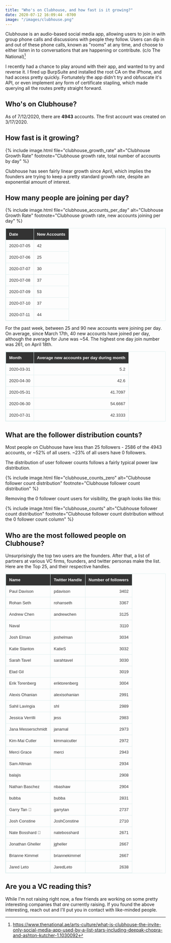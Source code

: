 ```yaml
---
title: "Who's on Clubhouse, and how fast is it growing?"
date: 2020-07-12 16:09:44 -0700
image: "/images/clubhouse.png"
---
```


<style>
table {
    border: solid 1px #DDEEEE;
    border-collapse: collapse;
    border-spacing: 0;
    font: normal 13px Arial, sans-serif;
}
thead th {
    background-color: #333;
    border: solid 1px #DDEEEE;
    color: #fff;
    padding: 10px;
    font-weight: bold;
    text-align: left;
    font-style: normal;
}
tbody td {
    border: solid 1px #DDEEEE;
    color: #333;
    padding: 10px;
    text-shadow: 1px 1px 1px #fff;
}
</style>

Clubhouse is an audio-based social media app, allowing users to join in with group phone calls and discussions with people they follow. Users can dip in and out of these phone calls, known as "rooms" at any time, and choose to either listen in to conversations that are happening or contribute. (c/o The National)[^1]

I recently had a chance to play around with their app, and wanted to try and reverse it. I fired up BurpSuite and installed the root CA on the iPhone, and had access pretty quickly. Fortunately the app didn't try and obfuscate it's API, or even implement any form of certificate stapling, which made querying all the routes pretty straight forward.

## Who's on Clubhouse?

As of 7/12/2020, there are **4943** accounts. The first account was created on 3/17/2020.

## How fast is it growing?

{% include image.html file="clubhouse_growth_rate" alt="Clubhouse Growth Rate" footnote="Clubhouse growth rate, total number of accounts by day" %}

Clubhouse has seen fairly linear growth since April, which implies the founders are trying to keep a pretty standard growth rate, despite an exponential amount of interest.

## How many people are joining per day?

{% include image.html file="clubhouse_accounts_per_day" alt="Clubhouse Growth Rate" footnote="Clubhouse growth rate, new accounts joining per day" %}

| Date       | New Accounts |
| ---------- | ------------ |
| 2020-07-05 | 42           |
| 2020-07-06 | 25           |
| 2020-07-07 | 30           |
| 2020-07-08 | 37           |
| 2020-07-09 | 53           |
| 2020-07-10 | 37           |
| 2020-07-11 | 44           |

For the past week, between 25 and 90 new accounts were joining per day. On average, since March 17th, 40 new accounts have joined per day, although the average for June was \~54. The highest one day join number was 261, on April 18th.

| Month      | Average new accounts per day during month |
| :--------- | ----------------------------------------: |
| 2020-03-31 |                                       5.2 |
| 2020-04-30 |                                      42.6 |
| 2020-05-31 |                                   41.7097 |
| 2020-06-30 |                                   54.6667 |
| 2020-07-31 |                                   42.3333 |

## What are the follower distribution counts?

Most people on Clubhouse have less than 25 followers - 2586 of the 4943 accounts, or \~52% of all users. \~23% of all users have 0 followers.

The distribution of user follower counts follows a fairly typical power law distribution.

{% include image.html file="clubhouse_counts_zero" alt="Clubhouse follower count distribution" footnote="Clubhouse follower count distribution" %}

Removing the 0 follower count users for visibility, the graph looks like this:

{% include image.html file="clubhouse_counts" alt="Clubhouse follower count distribution" footnote="Clubhouse follower count distribution without the 0 follower count column" %}

## Who are the most followed people on Clubhouse?

Unsurprisingly the top two users are the founders. After that, a list of partners at various VC firms, founders, and twitter personas make the list. Here are the Top 25, and their respective handles.

| Name               | Twitter Handle | Number of followers |
| :----------------- | :------------- | ------------------: |
| Paul Davison       | pdavison       |                3402 |
| Rohan Seth         | rohanseth      |                3367 |
| Andrew Chen        | andrewchen     |                3125 |
| Naval              |                |                3110 |
| Josh Elman         | joshelman      |                3034 |
| Katie Stanton      | KatieS         |                3032 |
| Sarah Tavel        | sarahtavel     |                3030 |
| Elad Gil           |                |                3019 |
| Erik Torenberg     | eriktorenberg  |                3004 |
| Alexis Ohanian     | alexisohanian  |                2991 |
| Sahil Lavingia     | shl            |                2989 |
| Jessica Verrilli   | jess           |                2983 |
| Jana Messerschmidt | janamal        |                2973 |
| Kim-Mai Cutler     | kimmaicutler   |                2972 |
| Merci Grace        | merci          |                2943 |
| Sam Altman         |                |                2934 |
| balajis            |                |                2908 |
| Nathan Baschez     | nbashaw        |                2904 |
| bubba              | bubba          |                2831 |
| Garry Tan 🍔       | garrytan       |                2737 |
| Josh Constine      | JoshConstine   |                2710 |
| Nate Bosshard 🔭   | natebosshard   |                2671 |
| Jonathan Gheller   | jgheller       |                2667 |
| Brianne Kimmel     | briannekimmel  |                2667 |
| Jared Leto         | JaredLeto      |                2638 |

## Are you a VC reading this?

While I'm not raising right now, a few friends are working on some pretty interesting companies that _are_ currently raising. If you found the above interesting, reach out and I'll put you in contact with like-minded people.

[^1]: https://www.thenational.ae/arts-culture/what-is-clubhouse-the-invite-only-social-media-app-used-by-a-list-stars-including-deepak-chopra-and-ashton-kutcher-1.1030092
